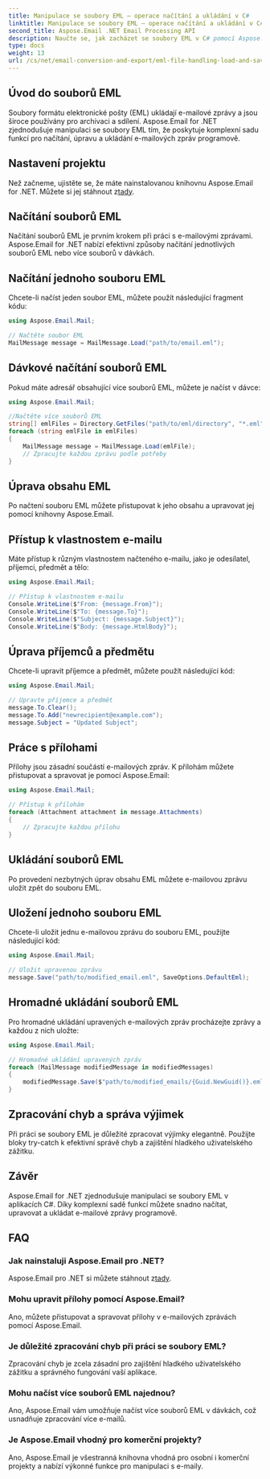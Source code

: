 ```yaml
---
title: Manipulace se soubory EML – operace načítání a ukládání v C#
linktitle: Manipulace se soubory EML – operace načítání a ukládání v C#
second_title: Aspose.Email .NET Email Processing API
description: Naučte se, jak zacházet se soubory EML v C# pomocí Aspose.Email pro .NET. Podrobný průvodce s příklady kódu pro načítání, úpravy a ukládání e-mailových zpráv.
type: docs
weight: 13
url: /cs/net/email-conversion-and-export/eml-file-handling-load-and-save-operations-in-csharp/
---
```


## Úvod do souborů EML

Soubory formátu elektronické pošty (EML) ukládají e-mailové zprávy a jsou široce používány pro archivaci a sdílení. Aspose.Email for .NET zjednodušuje manipulaci se soubory EML tím, že poskytuje komplexní sadu funkcí pro načítání, úpravu a ukládání e-mailových zpráv programově.

## Nastavení projektu

 Než začneme, ujistěte se, že máte nainstalovanou knihovnu Aspose.Email for .NET. Můžete si jej stáhnout z[tady](https://releases.aspose.com/email/net).

## Načítání souborů EML

Načítání souborů EML je prvním krokem při práci s e-mailovými zprávami. Aspose.Email for .NET nabízí efektivní způsoby načítání jednotlivých souborů EML nebo více souborů v dávkách.

## Načítání jednoho souboru EML

Chcete-li načíst jeden soubor EML, můžete použít následující fragment kódu:

```csharp
using Aspose.Email.Mail;

// Načtěte soubor EML
MailMessage message = MailMessage.Load("path/to/email.eml");
```

## Dávkové načítání souborů EML

Pokud máte adresář obsahující více souborů EML, můžete je načíst v dávce:

```csharp
using Aspose.Email.Mail;

//Načtěte více souborů EML
string[] emlFiles = Directory.GetFiles("path/to/eml/directory", "*.eml");
foreach (string emlFile in emlFiles)
{
    MailMessage message = MailMessage.Load(emlFile);
    // Zpracujte každou zprávu podle potřeby
}
```

## Úprava obsahu EML

Po načtení souboru EML můžete přistupovat k jeho obsahu a upravovat jej pomocí knihovny Aspose.Email.

## Přístup k vlastnostem e-mailu

Máte přístup k různým vlastnostem načteného e-mailu, jako je odesílatel, příjemci, předmět a tělo:

```csharp
using Aspose.Email.Mail;

// Přístup k vlastnostem e-mailu
Console.WriteLine($"From: {message.From}");
Console.WriteLine($"To: {message.To}");
Console.WriteLine($"Subject: {message.Subject}");
Console.WriteLine($"Body: {message.HtmlBody}");
```

## Úprava příjemců a předmětu

Chcete-li upravit příjemce a předmět, můžete použít následující kód:

```csharp
using Aspose.Email.Mail;

// Upravte příjemce a předmět
message.To.Clear();
message.To.Add("newrecipient@example.com");
message.Subject = "Updated Subject";
```

## Práce s přílohami

Přílohy jsou zásadní součástí e-mailových zpráv. K přílohám můžete přistupovat a spravovat je pomocí Aspose.Email:

```csharp
using Aspose.Email.Mail;

// Přístup k přílohám
foreach (Attachment attachment in message.Attachments)
{
    // Zpracujte každou přílohu
}
```

## Ukládání souborů EML

Po provedení nezbytných úprav obsahu EML můžete e-mailovou zprávu uložit zpět do souboru EML.

## Uložení jednoho souboru EML

Chcete-li uložit jednu e-mailovou zprávu do souboru EML, použijte následující kód:

```csharp
using Aspose.Email.Mail;

// Uložit upravenou zprávu
message.Save("path/to/modified_email.eml", SaveOptions.DefaultEml);
```

## Hromadné ukládání souborů EML

Pro hromadné ukládání upravených e-mailových zpráv procházejte zprávy a každou z nich uložte:

```csharp
using Aspose.Email.Mail;

// Hromadné ukládání upravených zpráv
foreach (MailMessage modifiedMessage in modifiedMessages)
{
    modifiedMessage.Save($"path/to/modified_emails/{Guid.NewGuid()}.eml", SaveOptions.DefaultEml);
}
```

## Zpracování chyb a správa výjimek

Při práci se soubory EML je důležité zpracovat výjimky elegantně. Použijte bloky try-catch k efektivní správě chyb a zajištění hladkého uživatelského zážitku.

## Závěr

Aspose.Email for .NET zjednodušuje manipulaci se soubory EML v aplikacích C#. Díky komplexní sadě funkcí můžete snadno načítat, upravovat a ukládat e-mailové zprávy programově.

## FAQ

### Jak nainstaluji Aspose.Email pro .NET?

 Aspose.Email pro .NET si můžete stáhnout z[tady](https://releases.aspose.com/email/net).

### Mohu upravit přílohy pomocí Aspose.Email?

Ano, můžete přistupovat a spravovat přílohy v e-mailových zprávách pomocí Aspose.Email.

### Je důležité zpracování chyb při práci se soubory EML?

Zpracování chyb je zcela zásadní pro zajištění hladkého uživatelského zážitku a správného fungování vaší aplikace.

### Mohu načíst více souborů EML najednou?

Ano, Aspose.Email vám umožňuje načíst více souborů EML v dávkách, což usnadňuje zpracování více e-mailů.

### Je Aspose.Email vhodný pro komerční projekty?

Ano, Aspose.Email je všestranná knihovna vhodná pro osobní i komerční projekty a nabízí výkonné funkce pro manipulaci s e-maily.